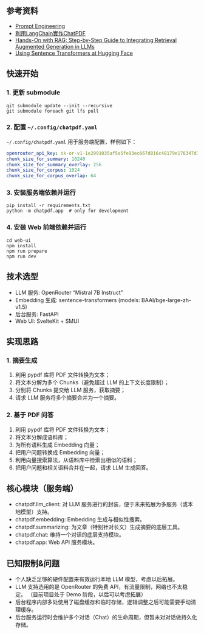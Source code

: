 ## 参考资料

* [Prompt Engineering](https://platform.openai.com/docs/guides/prompt-engineering)
* [利用LangChain實作ChatPDF](https://edge.aif.tw/express-langchain-chatpdf/)
* [Hands-On with RAG: Step-by-Step Guide to Integrating Retrieval Augmented Generation in LLMs](https://blog.demir.io/hands-on-with-rag-step-by-step-guide-to-integrating-retrieval-augmented-generation-in-llms-ac3cb075ab6f)
* [Using Sentence Transformers at Hugging Face](https://huggingface.co/docs/hub/sentence-transformers)

## 快速开始

### 1. 更新 submodule

```
git submodule update --init --recursive
git submodule foreach git lfs pull
```

### 2. 配置 `~/.config/chatpdf.yaml`

`~/.config/chatpdf.yaml` 用于服务端配置，样例如下：

```yaml
openrouter_api_key: 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
chunk_size_for_summary: 10240
chunk_size_for_summary_overlay: 256
chunk_size_for_corpus: 1024
chunk_size_for_corpus_overlap: 64
```

### 3. 安装服务端依赖并运行

```shell
pip install -r requirements.txt
python -m chatpdf.app  # only for development
```

### 4. 安装 Web 前端依赖并运行

```shell
cd web-ui
npm install
npm run prepare
npm run dev
```

## 技术选型

* LLM 服务: OpenRouter “Mistral 7B Instruct”
* Embedding 生成: sentence-transformers (models: BAAI/bge-large-zh-v1.5)
* 后台服务: FastAPI
* Web UI: SvelteKit + SMUI

## 实现思路

### 1. 摘要生成

1. 利用 pypdf 库将 PDF 文件转换为文本；
2. 将文本分解为多个 Chunks（避免超过 LLM 的上下文长度限制）；
3. 分别将 Chunks 提交给 LLM 服务，获取摘要；
4. 请求 LLM 服务将多个摘要合并为一个摘要。

### 2. 基于 PDF 问答

1. 利用 pypdf 库将 PDF 文件转换为文本；
2. 将文本分解成语料库；
3. 为所有语料生成 Embedding 向量；
4. 把用户问题转换成 Embedding 向量；
5. 利用向量搜索算法，从语料库中检索出相似的语料；
6. 把用户问题和相关语料合并在一起，请求 LLM 生成回答。

## 核心模块（服务端）

* chatpdf.llm_client: 对 LLM 服务进行的封装，便于未来拓展为多服务（或本地模型）支持。
* chatpdf.embedding: Embedding 生成与相似性搜索。
* chatpdf.summarizing: 为文章（特别针对长文）生成摘要的底层工具。
* chatpdf.chat: 维持一个对话的底层支持模块。
* chatpdf.app: Web API 服务模块。

## 已知限制&问题

* 个人缺乏足够的硬件配置来有效运行本地 LLM 模型，考虑以后拓展。
* LLM 支持选用的是 OpenRouter 的免费 API，有流量限制，网络也不太稳定。
  （目前项目处于 Demo 阶段，以后可以考虑拓展）
* 后台程序内部多处使用了磁盘缓存和临时存储，逻辑调整之后可能需要手动清理缓存。
* 后台服务运行时会维护多个对话（Chat）的生命周期，但暂未对对话做持久化存储。
